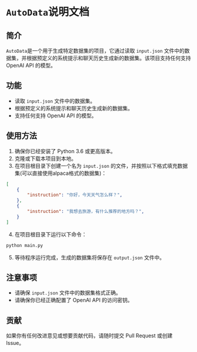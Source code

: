 # `AutoData`说明文档

## 简介

`AutoData`是一个用于生成特定数据集的项目，它通过读取 `input.json` 文件中的数据集，并根据预定义的系统提示和聊天历史生成新的数据集。该项目支持任何支持 OpenAI API 的模型。

## 功能

- 读取 `input.json` 文件中的数据集。
- 根据预定义的系统提示和聊天历史生成新的数据集。
- 支持任何支持 OpenAI API 的模型。

## 使用方法

1. 确保你已经安装了 Python 3.6 或更高版本。
2. 克隆或下载本项目到本地。
3. 在项目根目录下创建一个名为 `input.json` 的文件，并按照以下格式填充数据集(可以直接使用alpaca格式的数据集)：

```json
[
	{
        "instruction": "你好，今天天气怎么样？",
    },
	{
        "instruction": "我想去旅游，有什么推荐的地方吗？",
    }
]
```

4. 在项目根目录下运行以下命令：

```bash
python main.py
```

5. 等待程序运行完成，生成的数据集将保存在 `output.json` 文件中。

## 注意事项

- 请确保 `input.json` 文件中的数据集格式正确。
- 请确保你已经正确配置了 OpenAI API 的访问密钥。

## 贡献

如果你有任何改进意见或想要贡献代码，请随时提交 Pull Request 或创建 Issue。
